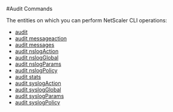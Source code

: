 #Audit Commands

The entities on which you can perform NetScaler CLI operations:
<ul><li><a href="../../audit/audit/audit">audit</a></li><li><a href="../../audit/audit-messageaction/audit-messageaction">audit messageaction</a></li><li><a href="../../audit/audit-messages/audit-messages">audit messages</a></li><li><a href="../../audit/audit-nslogaction/audit-nslogaction">audit nslogAction</a></li><li><a href="../../audit/audit-nslogglobal/audit-nslogglobal">audit nslogGlobal</a></li><li><a href="../../audit/audit-nslogparams/audit-nslogparams">audit nslogParams</a></li><li><a href="../../audit/audit-nslogpolicy/audit-nslogpolicy">audit nslogPolicy</a></li><li><a href="../../audit/audit-stats/audit-stats">audit stats</a></li><li><a href="../../audit/audit-syslogaction/audit-syslogaction">audit syslogAction</a></li><li><a href="../../audit/audit-syslogglobal/audit-syslogglobal">audit syslogGlobal</a></li><li><a href="../../audit/audit-syslogparams/audit-syslogparams">audit syslogParams</a></li><li><a href="../../audit/audit-syslogpolicy/audit-syslogpolicy">audit syslogPolicy</a></li></ul>



